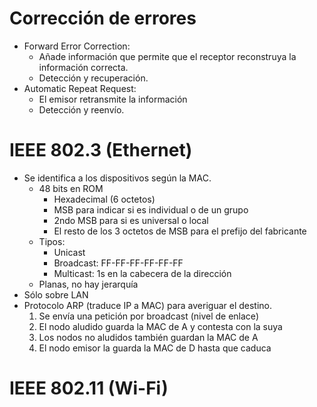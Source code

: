 
# Corrección de errores

- Forward Error Correction:
    - Añade información que permite que el receptor reconstruya la información correcta.
    - Detección y recuperación.
- Automatic Repeat Request:
    - El emisor retransmite la información
    - Detección y reenvío.

# IEEE 802.3 (Ethernet)

- Se identifica a los dispositivos según la MAC.
    - 48 bits en ROM
        - Hexadecimal (6 octetos)
        - MSB para indicar si es individual o de un grupo
        - 2ndo MSB para si es universal o local
        - El resto de los 3 octetos de MSB para el prefijo del fabricante
    - Tipos:
        - Unicast
        - Broadcast: FF-FF-FF-FF-FF-FF
        - Multicast: 1s en la cabecera de la dirección
    - Planas, no hay jerarquía
- Sólo sobre LAN
- Protocolo ARP (traduce IP a MAC) para averiguar el destino.
    1. Se envía una petición por broadcast (nivel de enlace)
    2. El nodo aludido guarda la MAC de A y contesta con la suya
    3. Los nodos no aludidos también guardan la MAC de A
    4. El nodo emisor la guarda la MAC de D hasta que caduca

# IEEE 802.11 (Wi-Fi)